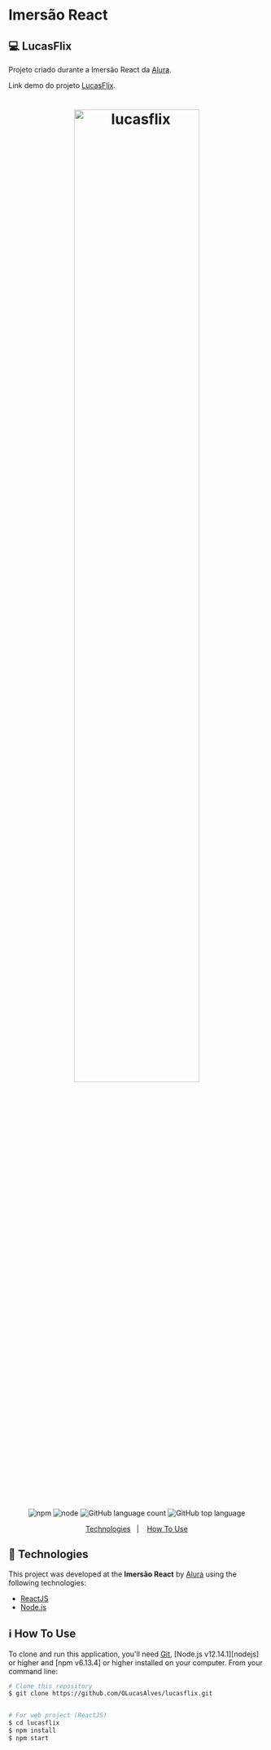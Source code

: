 # Imersão React

## 💻 LucasFlix
Projeto criado durante a Imersão React da [Alura](https://www.alura.com.br/).

Link demo do projeto [LucasFlix](https://lucasflix.vercel.app/).

<h1 align="center">
    <img style="width:70%" alt="lucasflix" src="https://fontmeme.com/permalink/200727/36f0cec215ce912f8b87976f3cdf7ba6.png" />
    <br>
</h1>

<p align="center">
    <img alt="npm" src="https://img.shields.io/npm/v/npm?color=%23FF0000">
    <img alt="node" src="https://img.shields.io/badge/node-v12.14.1-brightgreen" />
     <img alt="GitHub language count" src="https://img.shields.io/github/languages/count/OLucasAlves/lucasflix" />
    <img alt="GitHub top language" src="https://img.shields.io/github/languages/top/OLucasAlves/lucasflix" />
</p>


<p align="center">
  <a href="#rocket-technologies">Technologies</a>&nbsp;&nbsp;&nbsp;|&nbsp;&nbsp;&nbsp;
  <a href="#information_source-how-to-use">How To Use</a>
</p>


## :rocket: Technologies

This project was developed at the **Imersão React** by [Alura](https://www.alura.com.br/) using the following technologies:

-  [ReactJS](https://reactjs.org/)
-  [Node.js](nodejs)


## :information_source: How To Use

To clone and run this application, you'll need [Git](https://git-scm.com), [Node.js v12.14.1][nodejs] or higher and [npm v6.13.4] or higher installed on your computer. From your command line:

```bash
# Clone this repository
$ git clone https://github.com/OLucasAlves/lucasflix.git


# For web project (ReactJS)
$ cd lucasflix
$ npm install
$ npm start

